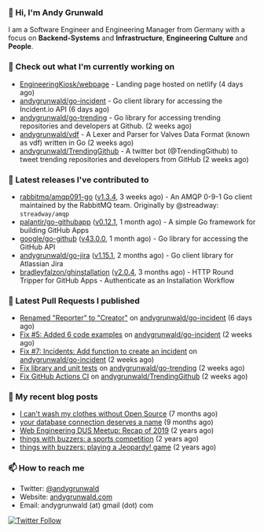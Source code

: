 ### 👋 Hi, I'm Andy Grunwald

I am a Software Engineer and Engineering Manager from Germany with a focus on **Backend-Systems** and **Infrastructure**, **Engineering Culture** and **People**.

### 👷 Check out what I'm currently working on


- [EngineeringKiosk/webpage](https://github.com/EngineeringKiosk/webpage) - Landing page hosted on netlify (4 days ago)
- [andygrunwald/go-incident](https://github.com/andygrunwald/go-incident) - Go client library for accessing the Incident.io API (6 days ago)
- [andygrunwald/go-trending](https://github.com/andygrunwald/go-trending) - Go library for accessing trending repositories and developers at Github. (2 weeks ago)
- [andygrunwald/vdf](https://github.com/andygrunwald/vdf) - A Lexer and Parser for Valves Data Format (known as vdf) written in Go (2 weeks ago)
- [andygrunwald/TrendingGithub](https://github.com/andygrunwald/TrendingGithub) - A twitter bot (@TrendingGithub) to tweet trending repositories and developers from GitHub (2 weeks ago)

### 🔭 Latest releases I've contributed to


- [rabbitmq/amqp091-go](https://github.com/rabbitmq/amqp091-go) ([v1.3.4](https://github.com/rabbitmq/amqp091-go/releases/tag/v1.3.4), 3 weeks ago) - An AMQP 0-9-1 Go client maintained by the RabbitMQ team. Originally by @streadway: `streadway/amqp`
- [palantir/go-githubapp](https://github.com/palantir/go-githubapp) ([v0.12.1](https://github.com/palantir/go-githubapp/releases/tag/v0.12.1), 1 month ago) - A simple Go framework for building GitHub Apps
- [google/go-github](https://github.com/google/go-github) ([v43.0.0](https://github.com/google/go-github/releases/tag/v43.0.0), 1 month ago) - Go library for accessing the GitHub API
- [andygrunwald/go-jira](https://github.com/andygrunwald/go-jira) ([v1.15.1](https://github.com/andygrunwald/go-jira/releases/tag/v1.15.1), 2 months ago) - Go client library for Atlassian Jira
- [bradleyfalzon/ghinstallation](https://github.com/bradleyfalzon/ghinstallation) ([v2.0.4](https://github.com/bradleyfalzon/ghinstallation/releases/tag/v2.0.4), 3 months ago) - HTTP Round Tripper for GitHub Apps - Authenticate as an Installation Workflow

### 🔨 Latest Pull Requests I published


- [Renamed &#34;Reporter&#34; to &#34;Creator&#34;](https://github.com/andygrunwald/go-incident/pull/10) on [andygrunwald/go-incident](https://github.com/andygrunwald/go-incident) (6 days ago)
- [Fix #5: Added 6 code examples](https://github.com/andygrunwald/go-incident/pull/9) on [andygrunwald/go-incident](https://github.com/andygrunwald/go-incident) (2 weeks ago)
- [Fix #7: Incidents: Add function to create an incident](https://github.com/andygrunwald/go-incident/pull/8) on [andygrunwald/go-incident](https://github.com/andygrunwald/go-incident) (2 weeks ago)
- [Fix library and unit tests](https://github.com/andygrunwald/go-trending/pull/21) on [andygrunwald/go-trending](https://github.com/andygrunwald/go-trending) (2 weeks ago)
- [Fix GitHub Actions CI](https://github.com/andygrunwald/TrendingGithub/pull/35) on [andygrunwald/TrendingGithub](https://github.com/andygrunwald/TrendingGithub) (2 weeks ago)

### 📝 My recent blog posts


- [I can&#39;t wash my clothes without Open Source](https://andygrunwald.com/blog/i-cant-wash-my-clothes-without-open-source/) (7 months ago)
- [your database connection deserves a name](https://andygrunwald.com/blog/your-database-connection-deserves-a-name/) (9 months ago)
- [Web Engineering DUS Meetup: Recap of 2019](https://andygrunwald.com/blog/web-engineering-dus-recap-of-2019/) (2 years ago)
- [things with buzzers: a sports competition](https://andygrunwald.com/blog/things-with-buzzers-a-sports-competition/) (2 years ago)
- [things with buzzers: playing a Jeopardy! game](https://andygrunwald.com/blog/things-with-buzzers-playing-a-jeopardy-game/) (2 years ago)

### 📫 How to reach me

- Twitter: [@andygrunwald](https://twitter.com/andygrunwald)
- Website: [andygrunwald.com](https://andygrunwald.com)
- Email: andygrunwald (at) gmail (dot) com

[![Twitter Follow](https://img.shields.io/twitter/follow/andygrunwald?label=Follow&style=social)](https://twitter.com/andygrunwald)
